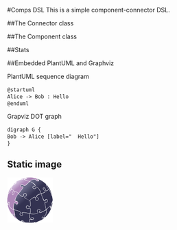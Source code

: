 #Comps DSL
This is a simple component-connector DSL.

##The Connector class

<picto-view path="Model, Classes, Connector"/>

##The Component class

<picto-view path="Model, Classes, Component"/>

##Stats

<picto-view path="Model, Stats" style="width:100%;border:0px;height:400px"/>

##Embedded PlantUML and Graphviz

PlantUML sequence diagram

```render-plantuml
@startuml
Alice -> Bob : Hello
@enduml
```

Grapviz DOT graph

```render-graphviz-dot
digraph G {
Bob -> Alice [label="  Hello"]
}
```

## Static image

![Epsilon logo](epsilon.png)